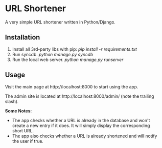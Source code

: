 URL Shortener
========================

A very simple URL shortener written in Python/Django.

Installation
------------
1. Install all 3rd-party libs with pip:
<i>pip install -r requirements.txt</i>
2. Run syncdb.
<i>python manage.py syncdb</i>
3. Run the local web server.
<i>python manage.py runserver</i>


Usage
-----
Visit the main page at http://localhost:8000 to start using the app.

The admin site is located at http://localhost:8000/admin/ (note the trailing
slash).

<b>Some Notes:</b>
* The app checks whether a URL is already in the database and won't create
a new entry if it does.  It will simply display the corresponding short URL.
* The app also checks whether a URL is already shortened and will notify the
user if true.
